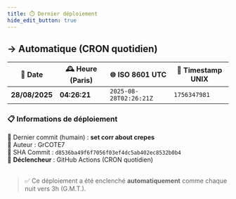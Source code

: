 ```yaml
---
title: ⏱️ Dernier déploiement
hide_edit_button: true
---
```


<!--
    ####################################################################################################################

    ATTENTION: Ne pas modifier ce fichier, car il est généré automatiquement par `resources/auto/gen_deploy_info.py` chaque push sur la branche main
    
    ####################################################################################################################
-->

## → Automatique (CRON quotidien)

| 📅 Date        | 🕰️ Heure (Paris)       | 🌐 ISO 8601 UTC         | 🔢 Timestamp UNIX |
|----------------|------------------------|------------------------|--------------------|
| **28/08/2025**  | **04:26:21**        | `2025-08-28T02:26:21Z`   | `1756347981`       |

### 📋 Informations de déploiement

📝 Dernier commit (humain) : **set corr about crepes**<br>
👤 Auteur : GrCOTE7<br>
🔁 SHA Commit : `d8536ba49f6f7056f03ef4dc5ab402ec8532b0b4`<br>
🚀 **Déclencheur** : GitHub Actions (CRON quotidien)<br><br>
> ✅ Ce déploiement a été enclenché **automatiquement** comme chaque nuit vers 3h (G.M.T.).
